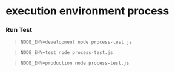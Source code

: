 execution environment process
============================

### Run Test

> `NODE_ENV=development node process-test.js`

> `NODE_ENV=test node process-test.js`

> `NODE_ENV=production node process-test.js`

